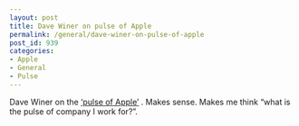 ```yaml
---
layout: post
title: Dave Winer on pulse of Apple
permalink: /general/dave-winer-on-pulse-of-apple
post_id: 939
categories:
- Apple
- General
- Pulse
---
```


Dave Winer on the
[‘pulse of Apple’](http://scripting.com/2013/11/06/pulsingTechnology) . Makes sense. Makes me think “what is the pulse of company I work for?”.
